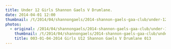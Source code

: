 ```yaml
---
title: Under 12 Girls Shannon Gaels V Drumlane.
date: 2014-04-01 12:00
thumbnail: /t/2014/04/shannongaels/2014-shannon-gaels-gaa-club/under-12-girls-shannon-gaels-v-drumlane/003-01-04-2014-girls-u12-shannon-gaels-v-drumlane-013.jpg
photos:
  - original: /2014/04/shannongaels/2014-shannon-gaels-gaa-club/under-12-girls-shannon-gaels-v-drumlane/003-01-04-2014-girls-u12-shannon-gaels-v-drumlane-013.jpg
    thumbnail: /t/2014/04/shannongaels/2014-shannon-gaels-gaa-club/under-12-girls-shannon-gaels-v-drumlane/003-01-04-2014-girls-u12-shannon-gaels-v-drumlane-013.jpg
    title: 003-01-04-2014 Girls U12 Shannon Gaels V Drumlane 013
---
```


